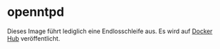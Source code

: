 # openntpd

Dieses Image führt lediglich eine Endlosschleife aus. Es wird auf [Docker Hub](https://hub.docker.com/repository/docker/nicholasdille/openntpd) veröffentlicht.
